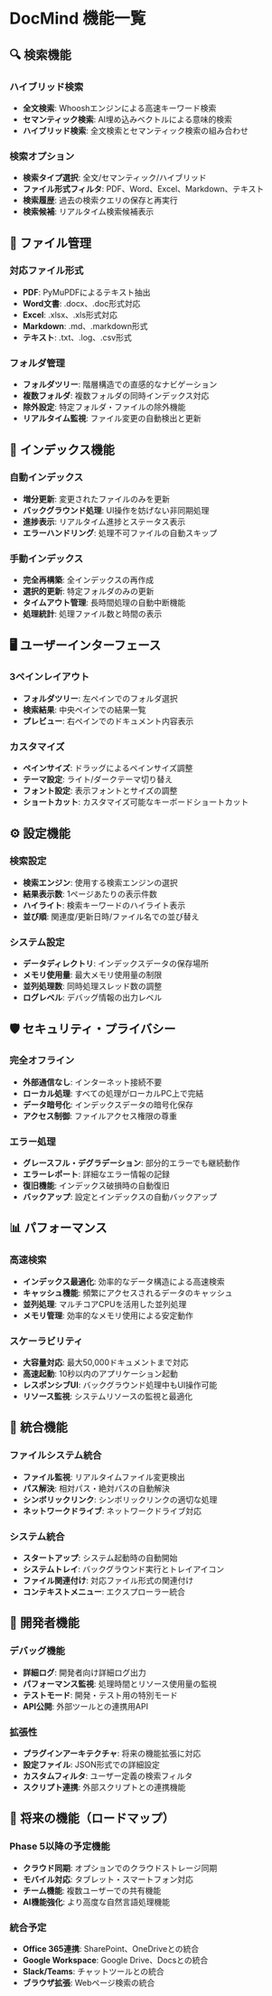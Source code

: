 # DocMind 機能一覧

## 🔍 検索機能

### ハイブリッド検索
- **全文検索**: Whooshエンジンによる高速キーワード検索
- **セマンティック検索**: AI埋め込みベクトルによる意味的検索
- **ハイブリッド検索**: 全文検索とセマンティック検索の組み合わせ

### 検索オプション
- **検索タイプ選択**: 全文/セマンティック/ハイブリッド
- **ファイル形式フィルタ**: PDF、Word、Excel、Markdown、テキスト
- **検索履歴**: 過去の検索クエリの保存と再実行
- **検索候補**: リアルタイム検索候補表示

## 📁 ファイル管理

### 対応ファイル形式
- **PDF**: PyMuPDFによるテキスト抽出
- **Word文書**: .docx、.doc形式対応
- **Excel**: .xlsx、.xls形式対応
- **Markdown**: .md、.markdown形式
- **テキスト**: .txt、.log、.csv形式

### フォルダ管理
- **フォルダツリー**: 階層構造での直感的なナビゲーション
- **複数フォルダ**: 複数フォルダの同時インデックス対応
- **除外設定**: 特定フォルダ・ファイルの除外機能
- **リアルタイム監視**: ファイル変更の自動検出と更新

## 🔧 インデックス機能

### 自動インデックス
- **増分更新**: 変更されたファイルのみを更新
- **バックグラウンド処理**: UI操作を妨げない非同期処理
- **進捗表示**: リアルタイム進捗とステータス表示
- **エラーハンドリング**: 処理不可ファイルの自動スキップ

### 手動インデックス
- **完全再構築**: 全インデックスの再作成
- **選択的更新**: 特定フォルダのみの更新
- **タイムアウト管理**: 長時間処理の自動中断機能
- **処理統計**: 処理ファイル数と時間の表示

## 🖥️ ユーザーインターフェース

### 3ペインレイアウト
- **フォルダツリー**: 左ペインでのフォルダ選択
- **検索結果**: 中央ペインでの結果一覧
- **プレビュー**: 右ペインでのドキュメント内容表示

### カスタマイズ
- **ペインサイズ**: ドラッグによるペインサイズ調整
- **テーマ設定**: ライト/ダークテーマ切り替え
- **フォント設定**: 表示フォントとサイズの調整
- **ショートカット**: カスタマイズ可能なキーボードショートカット

## ⚙️ 設定機能

### 検索設定
- **検索エンジン**: 使用する検索エンジンの選択
- **結果表示数**: 1ページあたりの表示件数
- **ハイライト**: 検索キーワードのハイライト表示
- **並び順**: 関連度/更新日時/ファイル名での並び替え

### システム設定
- **データディレクトリ**: インデックスデータの保存場所
- **メモリ使用量**: 最大メモリ使用量の制限
- **並列処理数**: 同時処理スレッド数の調整
- **ログレベル**: デバッグ情報の出力レベル

## 🛡️ セキュリティ・プライバシー

### 完全オフライン
- **外部通信なし**: インターネット接続不要
- **ローカル処理**: すべての処理がローカルPC上で完結
- **データ暗号化**: インデックスデータの暗号化保存
- **アクセス制御**: ファイルアクセス権限の尊重

### エラー処理
- **グレースフル・デグラデーション**: 部分的エラーでも継続動作
- **エラーレポート**: 詳細なエラー情報の記録
- **復旧機能**: インデックス破損時の自動復旧
- **バックアップ**: 設定とインデックスの自動バックアップ

## 📊 パフォーマンス

### 高速検索
- **インデックス最適化**: 効率的なデータ構造による高速検索
- **キャッシュ機能**: 頻繁にアクセスされるデータのキャッシュ
- **並列処理**: マルチコアCPUを活用した並列処理
- **メモリ管理**: 効率的なメモリ使用による安定動作

### スケーラビリティ
- **大容量対応**: 最大50,000ドキュメントまで対応
- **高速起動**: 10秒以内のアプリケーション起動
- **レスポンシブUI**: バックグラウンド処理中もUI操作可能
- **リソース監視**: システムリソースの監視と最適化

## 🔄 統合機能

### ファイルシステム統合
- **ファイル監視**: リアルタイムファイル変更検出
- **パス解決**: 相対パス・絶対パスの自動解決
- **シンボリックリンク**: シンボリックリンクの適切な処理
- **ネットワークドライブ**: ネットワークドライブ対応

### システム統合
- **スタートアップ**: システム起動時の自動開始
- **システムトレイ**: バックグラウンド実行とトレイアイコン
- **ファイル関連付け**: 対応ファイル形式の関連付け
- **コンテキストメニュー**: エクスプローラー統合

## 🧪 開発者機能

### デバッグ機能
- **詳細ログ**: 開発者向け詳細ログ出力
- **パフォーマンス監視**: 処理時間とリソース使用量の監視
- **テストモード**: 開発・テスト用の特別モード
- **API公開**: 外部ツールとの連携用API

### 拡張性
- **プラグインアーキテクチャ**: 将来の機能拡張に対応
- **設定ファイル**: JSON形式での詳細設定
- **カスタムフィルタ**: ユーザー定義の検索フィルタ
- **スクリプト連携**: 外部スクリプトとの連携機能

## 📱 将来の機能（ロードマップ）

### Phase 5以降の予定機能
- **クラウド同期**: オプションでのクラウドストレージ同期
- **モバイル対応**: タブレット・スマートフォン対応
- **チーム機能**: 複数ユーザーでの共有機能
- **AI機能強化**: より高度な自然言語処理機能

### 統合予定
- **Office 365連携**: SharePoint、OneDriveとの統合
- **Google Workspace**: Google Drive、Docsとの統合
- **Slack/Teams**: チャットツールとの統合
- **ブラウザ拡張**: Webページ検索の統合